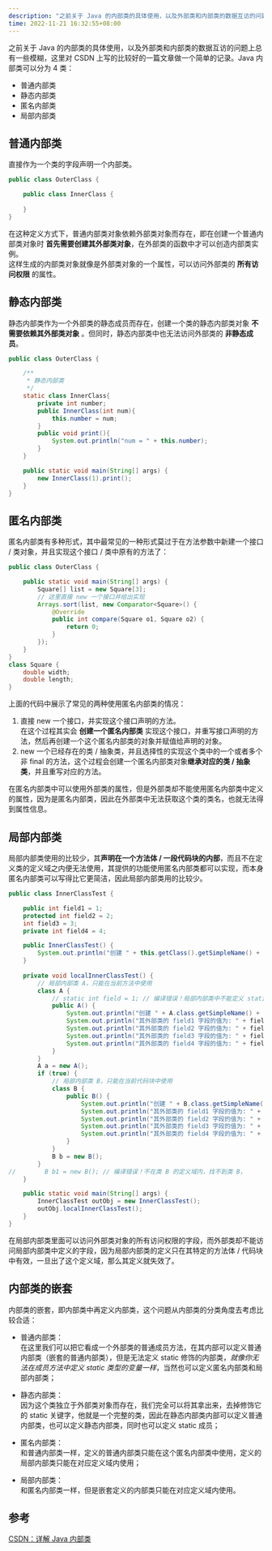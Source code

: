 ```yaml
---
description: "之前关于 Java 的内部类的具体使用，以及外部类和内部类的数据互访的问题上总有一些模糊，这里对 CSDN 上写的比较好的一篇文章做一个简单的记录。。"
time: 2022-11-21 16:32:55+08:00
---
```


之前关于 Java 的内部类的具体使用，以及外部类和内部类的数据互访的问题上总有一些模糊，这里对 CSDN 上写的比较好的一篇文章做一个简单的记录。Java 内部类可以分为 4 类：

* 普通内部类
* 静态内部类
* 匿名内部类
* 局部内部类

## 普通内部类

直接作为一个类的字段声明一个内部类。

```java
public class OuterClass {

    public class InnerClass {
        
    }
}
```

在这种定义方式下，普通内部类对象依赖外部类对象而存在，即在创建一个普通内部类对象时 **首先需要创建其外部类对象**，在外部类的函数中才可以创造内部类实例。  
这样生成的内部类对象就像是外部类对象的一个属性，可以访问外部类的 **所有访问权限** 的属性。

## 静态内部类

静态内部类作为一个外部类的静态成员而存在，创建一个类的静态内部类对象 **不需要依赖其外部类对象** 。但同时，静态内部类中也无法访问外部类的 **非静态成员**。

```java
public class OuterClass {

    /**
     * 静态内部类
     */
    static class InnerClass{
        private int number;
        public InnerClass(int num){
            this.number = num;
        }
        public void print(){
            System.out.println("num = " + this.number);
        }
    }

    public static void main(String[] args) {
        new InnerClass(1).print();
    }
}
```

## 匿名内部类

匿名内部类有多种形式，其中最常见的一种形式莫过于在方法参数中新建一个接口 / 类对象，并且实现这个接口 / 类中原有的方法了：

```java
public class OuterClass {

    public static void main(String[] args) {
        Square[] list = new Square[3];
        // 这里直接 new 一个接口并给出实现
        Arrays.sort(list, new Comparator<Square>() {
            @Override
            public int compare(Square o1, Square o2) {
                return 0;
            }
        });
    }
}
class Square {
    double width;
    double length;
}
```

上面的代码中展示了常见的两种使用匿名内部类的情况：  
1. 直接 new 一个接口，并实现这个接口声明的方法。  
   在这个过程其实会 **创建一个匿名内部类** 实现这个接口，并重写接口声明的方法，然后再创建一个这个匿名内部类的对象并赋值给声明的对象。
2. new 一个已经存在的类 / 抽象类，并且选择性的实现这个类中的一个或者多个非 final 的方法，这个过程会创建一个匿名内部类对象**继承对应的类 / 抽象类**，并且重写对应的方法。

在匿名内部类中可以使用外部类的属性，但是外部类却不能使用匿名内部类中定义的属性，因为是匿名内部类，因此在外部类中无法获取这个类的类名，也就无法得到属性信息。

## 局部内部类

局部内部类使用的比较少，其**声明在一个方法体 / 一段代码块的内部**，而且不在定义类的定义域之内便无法使用，其提供的功能使用匿名内部类都可以实现，而本身匿名内部类可以写得比它更简洁，因此局部内部类用的比较少。

```java
public class InnerClassTest {

    public int field1 = 1;
    protected int field2 = 2;
    int field3 = 3;
    private int field4 = 4;

    public InnerClassTest() {
        System.out.println("创建 " + this.getClass().getSimpleName() + " 对象");
    }
    
    private void localInnerClassTest() {
	    // 局部内部类 A，只能在当前方法中使用
        class A {
	        // static int field = 1; // 编译错误！局部内部类中不能定义 static 字段
            public A() {
	            System.out.println("创建 " + A.class.getSimpleName() + " 对象");
                System.out.println("其外部类的 field1 字段的值为: " + field1);
                System.out.println("其外部类的 field2 字段的值为: " + field2);
                System.out.println("其外部类的 field3 字段的值为: " + field3);
                System.out.println("其外部类的 field4 字段的值为: " + field4);
            }
        }
        A a = new A();
        if (true) {
	        // 局部内部类 B，只能在当前代码块中使用
            class B {
                public B() {
	                System.out.println("创建 " + B.class.getSimpleName() + " 对象");
                    System.out.println("其外部类的 field1 字段的值为: " + field1);
                    System.out.println("其外部类的 field2 字段的值为: " + field2);
                    System.out.println("其外部类的 field3 字段的值为: " + field3);
                    System.out.println("其外部类的 field4 字段的值为: " + field4);
                }
            }
            B b = new B();
        }
//        B b1 = new B(); // 编译错误！不在类 B 的定义域内，找不到类 B，
    }

    public static void main(String[] args) {
        InnerClassTest outObj = new InnerClassTest();
        outObj.localInnerClassTest();
    }
}
```

在局部内部类里面可以访问外部类对象的所有访问权限的字段，而外部类却不能访问局部内部类中定义的字段，因为局部内部类的定义只在其特定的方法体 / 代码块中有效，一旦出了这个定义域，那么其定义就失效了。

## 内部类的嵌套

内部类的嵌套，即内部类中再定义内部类，这个问题从内部类的分类角度去考虑比较合适：
* 普通内部类：  
  在这里我们可以把它看成一个外部类的普通成员方法，在其内部可以定义普通内部类（嵌套的普通内部类），但是无法定义 static 修饰的内部类，*就像你无法在成员方法中定义 static 类型的变量一样*，当然也可以定义匿名内部类和局部内部类；
* 静态内部类：  
  因为这个类独立于外部类对象而存在，我们完全可以将其拿出来，去掉修饰它的 static 关键字，他就是一个完整的类，因此在静态内部类内部可以定义普通内部类，也可以定义静态内部类，同时也可以定义 static 成员；
* 匿名内部类：  
  和普通内部类一样，定义的普通内部类只能在这个匿名内部类中使用，定义的局部内部类只能在对应定义域内使用；

* 局部内部类：  
  和匿名内部类一样，但是嵌套定义的内部类只能在对应定义域内使用。

## 参考

[CSDN：详解 Java 内部类](https://blog.csdn.net/Hacker_ZhiDian/article/details/82193100?ops_request_misc=%257B%2522request%255Fid%2522%253A%2522166901405816800182763306%2522%252C%2522scm%2522%253A%252220140713.130102334..%2522%257D&request_id=166901405816800182763306&biz_id=0&utm_medium=distribute.pc_search_result.none-task-blog-2~all~top_positive~default-1-82193100-null-null.142^v66^control,201^v3^control_2,213^v2^t3_control2&utm_term=%E5%86%85%E9%83%A8%E7%B1%BB&spm=1018.2226.3001.4187)